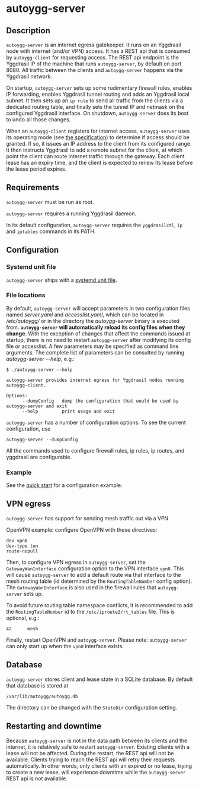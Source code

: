 
# autoygg-server

## Description

`autoygg-server` is an internet egress gatekeeper. It runs on an Yggdrasil node with internet (and/or VPN) access. It has a REST api that is consumed by `autoygg-client` for requesting access. The REST api endpoint is the Yggdrasil IP of the machine that runs `autoygg-server`, by default on port 8080. All traffic between the clients and `autoygg-server` happens via the Yggdrasil network.

On startup, `autoygg-server` sets up some rudimentary firewall rules, enables IP forwarding, enables Yggdrasil tunnel routing and adds an Yggdrasil local subnet. It then sets up an `ip rule` to send all traffic from the clients via a dedicated routing table, and finally sets the tunnel IP and netmask on the configured Yggdrasil interface. On shutdown, `autoygg-server` does its best to undo all those changes.

When an `autoygg-client` registers for internet access, `autoygg-server` uses its operating mode (see [the specification](SPEC.md)) to determine if access should be granted. If so, it issues an IP address to the client from its configured range. It then instructs Yggdrasil to add a remote subnet for the client, at which point the client can route internet traffic through the gateway. Each client lease has an expiry time, and the client is expected to renew its lease before the lease period expires.

## Requirements

`autoygg-server` must be run as root.

`autoygg-server` requires a running Yggdrasil daemon.

In its default configuration, `autoygg-server` requires the `yggdrasilctl`, `ip` and `iptables` commands in its PATH.

## Configuration

### Systemd unit file

`autoygg-server` ships with a [systemd unit file](../systemd/autoygg-server.service).

### File locations

By default, `autoygg-server` will accept parameters in two configuration files named *server.yaml* and *accesslist.yaml*, which can be located in */etc/autoygg/* or in the directory the *autoygg-server* binary is executed from. **`autoygg-server` will automatically reload its config files when they change**. With the exception of changes that affect the commands issued at startup, there is no need to restart `autoygg-server` after modifying its config file or accesslist. A few parameters may be specified as command line arguments. The complete list of parameters can be consulted by running *autoygg-server --help*, e.g.:

```
$ ./autoygg-server --help

autoygg-server provides internet egress for Yggdrasil nodes running autoygg-client.

Options:
      --dumpConfig   dump the configuration that would be used by autoygg-server and exit
      --help         print usage and exit
```

`autoygg-server` has a number of configuration options. To see the current configuration, use

  ```
  autoygg-server --dumpConfig
  ```

All the commands used to configure firewall rules, ip rules, ip routes, and yggdrasil are configurable.

### Example

See the [quick start](../README.md#quick-start) for a configuration example.

## VPN egress

`autoygg-server` has support for sending mesh traffic out via a VPN.

OpenVPN example: configure OpenVPN with these directives:

  ```
  dev vpn0
  dev-type tun
  route-nopull
  ```

Then, to configure VPN egress in `autoygg-server`, set the `GatewayWanInterface` configuration option to the VPN interface `vpn0`. This will cause `autoygg-server` to add a default route via that interface to the mesh routing table (id determined by the `RoutingTableNumber` config option). The `GatewayWanInterface` is also used in the firewall rules that `autoygg-server` sets up.

To avoid future routing table namespace conflicts, it is recommended to add the `RoutingTableNumber` id to the `/etc/iproute2/rt_tables` file. This is optional, e.g.:

  ```
  42      mesh
  ```

Finally, restart OpenVPN and `autoygg-server`. Please note: `autoygg-server` can only start up when the `vpn0` interface exists.

## Database

`autoygg-server` stores client and lease state in a SQLite database. By default that database is stored at

  ```
  /var/lib/autoygg/autoygg.db
  ```

The directory can be changed with the `StateDir` configuration setting.

## Restarting and downtime

Because `autoygg-server` is not in the data path between its clients and the internet, it is relatively safe to restart `autoygg-server`. Existing clients with a lease will not be affected. During the restart, the REST api will not be available. Clients trying to reach the REST api will retry their requests automatically. In other words, only clients with an expired or no lease, trying to create a new lease, will experience downtime while the `autoygg-server` REST api is not available.

